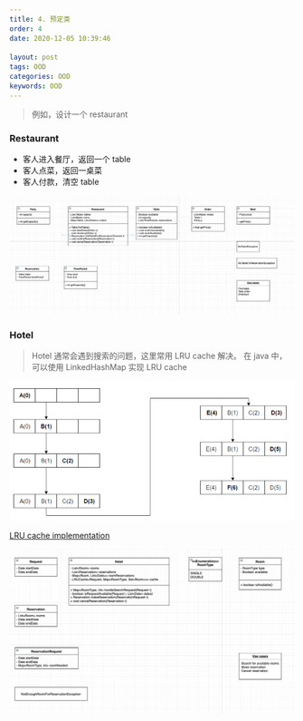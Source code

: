 ```yaml
---
title: 4. 预定类
order: 4
date: 2020-12-05 10:39:46

layout: post
tags: OOD
categories: OOD
keywords: OOD
---
```


> 例如，设计一个 restaurant

### Restaurant

- 客人进入餐厅，返回一个 table
- 客人点菜，返回一桌菜
- 客人付款，清空 table

![image tooltip here](./assets/restaurant.png)

### Hotel

> Hotel 通常会遇到搜索的问题，这里常用 LRU cache 解决。
> 在 java 中，可以使用 LinkedHashMap 实现 LRU cache

![image tooltip here](./assets/LRU.png)

[LRU cache implementation](https://jacobhuang91.github.io/all-in-one/leetcode/146.%20LRU%20Cache.html)

![image tooltip here](./assets/hotel.png)
